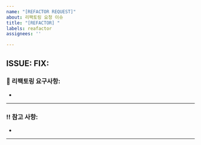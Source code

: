 ```yaml
---
name: "[REFACTOR REQUEST]"
about: 리팩토링 요청 이슈
title: "[REFACTOR] "
labels: reafactor
assignees: ''

---
```


## ISSUE: FIX:

### 📢 리팩토링 요구사항:
- 

---

### ‼️ 참고 사항:
- 

---
